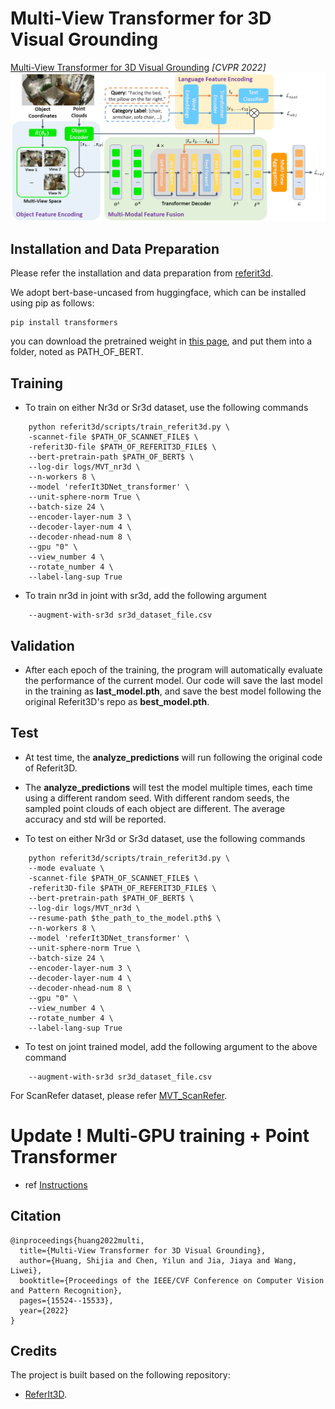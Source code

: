 # Multi-View Transformer for 3D Visual Grounding
[Multi-View Transformer for 3D Visual Grounding](https://openaccess.thecvf.com/content/CVPR2022/papers/Huang_Multi-View_Transformer_for_3D_Visual_Grounding_CVPR_2022_paper.pdf) *[CVPR 2022]*
![MVT](./MVT.png)

<!-- For ScanRefer dataset, please refer [MVT_ScanRefer](https://github.com/sega-hsj/MVT_ScanRefer) -->

## Installation and Data Preparation
Please refer the installation and data preparation from [referit3d](https://github.com/referit3d/referit3d).

We adopt bert-base-uncased from huggingface, which can be installed using pip as follows:
```Console
pip install transformers
```
you can download the pretrained weight in [this page](https://huggingface.co/bert-base-uncased/tree/main), and put them into a folder, noted as PATH_OF_BERT.




## Training
* To train on either Nr3d or Sr3d dataset, use the following commands
```Console
    python referit3d/scripts/train_referit3d.py \
    -scannet-file $PATH_OF_SCANNET_FILE$ \
    -referit3D-file $PATH_OF_REFERIT3D_FILE$ \
    --bert-pretrain-path $PATH_OF_BERT$ \
    --log-dir logs/MVT_nr3d \
    --n-workers 8 \
    --model 'referIt3DNet_transformer' \
    --unit-sphere-norm True \
    --batch-size 24 \
    --encoder-layer-num 3 \
    --decoder-layer-num 4 \
    --decoder-nhead-num 8 \
    --gpu "0" \
    --view_number 4 \
    --rotate_number 4 \
    --label-lang-sup True
```

* To train nr3d in joint with sr3d, add the following argument
```Console
    --augment-with-sr3d sr3d_dataset_file.csv
```

## Validation
* After each epoch of the training, the program will automatically evaluate the performance of the current model. Our code will save the last model in the training as **last_model.pth**, and save the best model following the original Referit3D's repo as **best_model.pth**.



## Test
* At test time, the **analyze_predictions** will run following the original code of Referit3D.
* The **analyze_predictions** will test the model multiple times, each time using a different random seed. With different random seeds, the sampled point clouds of each object are different. The average accuracy and std will be reported.

* To test on either Nr3d or Sr3d dataset, use the following commands
```Console
    python referit3d/scripts/train_referit3d.py \
    --mode evaluate \
    -scannet-file $PATH_OF_SCANNET_FILE$ \
    -referit3D-file $PATH_OF_REFERIT3D_FILE$ \
    --bert-pretrain-path $PATH_OF_BERT$ \
    --log-dir logs/MVT_nr3d \
    --resume-path $the_path_to_the_model.pth$ \
    --n-workers 8 \
    --model 'referIt3DNet_transformer' \
    --unit-sphere-norm True \
    --batch-size 24 \
    --encoder-layer-num 3 \
    --decoder-layer-num 4 \
    --decoder-nhead-num 8 \
    --gpu "0" \
    --view_number 4 \
    --rotate_number 4 \
    --label-lang-sup True
```
* To test on joint trained model, add the following argument to the above command
```Console
    --augment-with-sr3d sr3d_dataset_file.csv
```

For ScanRefer dataset, please refer [MVT_ScanRefer](https://github.com/sega-hsj/MVT_ScanRefer).


# Update ! Multi-GPU training + Point Transformer
- ref [Instructions](referit3d/app/README.md)


## Citation
```
@inproceedings{huang2022multi,
  title={Multi-View Transformer for 3D Visual Grounding},
  author={Huang, Shijia and Chen, Yilun and Jia, Jiaya and Wang, Liwei},
  booktitle={Proceedings of the IEEE/CVF Conference on Computer Vision and Pattern Recognition},
  pages={15524--15533},
  year={2022}
}
```

## Credits
The project is built based on the following repository:
* [ReferIt3D](https://github.com/referit3d/referit3d).
